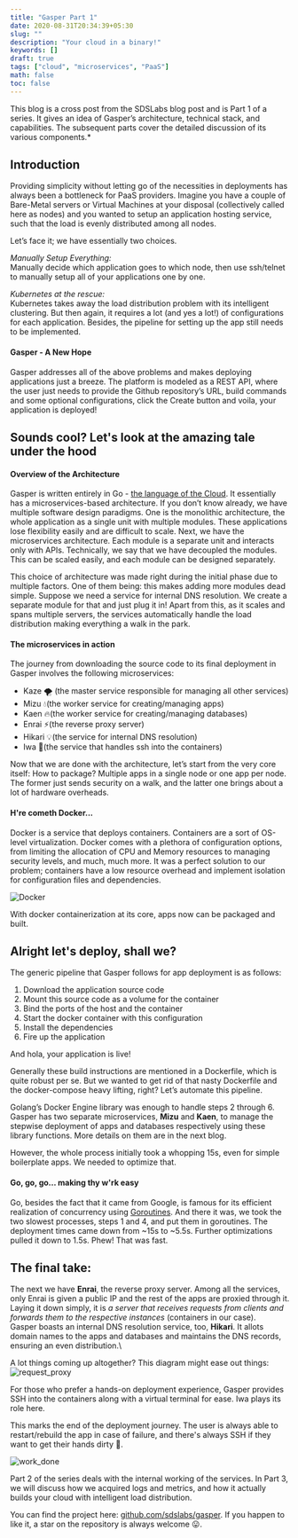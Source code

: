 ```yaml
---
title: "Gasper Part 1"
date: 2020-08-31T20:34:39+05:30
slug: ""
description: "Your cloud in a binary!"
keywords: []
draft: true
tags: ["cloud", "microservices", "PaaS"]
math: false
toc: false
---
```


This blog is a cross post from the SDSLabs blog post and is Part 1 of a series. It gives an idea of Gasper’s architecture, technical stack, and capabilities. The subsequent parts cover the detailed discussion of its various components.*

## Introduction
Providing simplicity without letting go of the necessities in deployments has always been a bottleneck for PaaS providers. Imagine you have a couple of Bare-Metal servers or Virtual Machines at your disposal (collectively called here as nodes) and you wanted to setup an application hosting service, such that the load is evenly distributed among all nodes.

Let’s face it; we have essentially two choices.

*Manually Setup Everything:* \
Manually decide which application goes to which node, then use ssh/telnet to manually setup all of your applications one by one. 

*Kubernetes at the rescue:* \
Kubernetes takes away the load distribution problem with its intelligent clustering. But then again, it requires a lot (and yes a lot!) of configurations for each application. Besides, the pipeline for setting up the app still needs to be implemented.

#### Gasper - A New Hope
Gasper addresses all of the above problems and makes deploying applications just a breeze. The platform is modeled as a REST API, where the user just needs to provide the Github repository’s URL, build commands and some optional configurations, click the Create button and voila, your application is deployed!

## Sounds cool? Let's look at the amazing tale under the hood

#### Overview of the Architecture
Gasper is written entirely in Go - [the language of the Cloud](https://thenewstack.io/go-the-programming-language-of-the-cloud/). It essentially has a microservices-based architecture. If you don’t know already, we have multiple software design paradigms. One is the monolithic architecture, the whole application as a single unit with multiple modules. These applications lose flexibility easily and are difficult to scale. Next, we have the microservices architecture. Each module is a separate unit and interacts only with APIs. Technically, we say that we have decoupled the modules. This can be scaled easily, and each module can be designed separately.

This choice of architecture was made right during the initial phase due to multiple factors. One of them being: this makes adding more modules dead simple. Suppose we need a service for internal DNS resolution. We create a separate module for that and just plug it in!
Apart from this, as it scales and spans multiple servers, the services automatically handle the load distribution making everything a walk in the park.

#### The microservices in action
The journey from downloading the source code to its final deployment in Gasper involves the following microservices:
* Kaze 🌪 (the master service responsible for managing all other services)
* Mizu 💧(the worker service for creating/managing apps)
* Kaen 🔥(the worker service for creating/managing databases)
* Enrai ⚡️(the reverse proxy server)
* Hikari 💡(the service for internal DNS resolution)
* Iwa 🗿(the service that handles ssh into the containers)

Now that we are done with the architecture, let’s start from the very core itself: How to package? Multiple apps in a single node or one app per node. The former just sends security on a walk, and the latter one brings about a lot of hardware overheads.

#### H're cometh Docker... 
Docker is a service that deploys containers. Containers are a sort of OS-level virtualization. Docker comes with a plethora of configuration options, from limiting the allocation of CPU and Memory resources to managing security levels, and much, much more. It was a perfect solution to our problem; containers have a low resource overhead and implement isolation for configuration files and dependencies.

![Docker](/posts/gasper-part-1/docker.jpg)

With docker containerization at its core, apps now can be packaged and built.

## Alright let's deploy, shall we?
The generic pipeline that Gasper follows for app deployment is as follows:
1. Download the application source code
2. Mount this source code as a volume for the container
3. Bind the ports of the host and the container
4. Start the docker container with this configuration
5. Install the dependencies
6. Fire up the application 

And hola, your application is live!

Generally these build instructions are mentioned in a Dockerfile, which is quite robust per se.
But we wanted to get rid of that nasty Dockerfile and the docker-compose heavy lifting, right? Let’s automate this pipeline.

Golang’s Docker Engine library was enough to handle steps 2 through 6. Gasper has two separate microservices, **Mizu** and **Kaen**, to manage the stepwise deployment of apps and databases respectively using these library functions. More details on them are in the next blog.

However, the whole process initially took a whopping 15s, even for simple boilerplate apps. We needed to optimize that.

#### Go, go, go… making thy w'rk easy

Go, besides the fact that it came from Google, is famous for its efficient realization of concurrency using [Goroutines](https://golangbot.com/goroutines/). And there it was, we took the two slowest processes, steps 1 and 4, and put them in goroutines. The deployment times came down from ~15s to ~5.5s. Further optimizations pulled it down to 1.5s. Phew! That was fast.

## The final take:

The next we have **Enrai**, the reverse proxy server. Among all the services, only Enrai is given a public IP and the rest of the apps are proxied through it. Laying it down simply, it is *a server that receives requests from clients and forwards them to the respective instances* (containers in our case). \
Gasper boasts an internal DNS resolution service, too, **Hikari**. It allots domain names to the apps and databases and maintains the DNS records, ensuring an even distribution.\

A lot things coming up altogether? This diagram might ease out things:
![request_proxy](/posts/gasper-part-1/request-proxy.png)

For those who prefer a hands-on deployment experience, Gasper provides SSH into the containers along with a virtual terminal for ease. Iwa plays its role here.

This marks the end of the deployment journey. The user is always able to restart/rebuild the app in case of failure, and there's always SSH if they want to get their hands dirty 💪.

![work_done](/posts/gasper-part-1/work_done.jpg)

Part 2 of the series deals with the internal working of the services. In Part 3, we will discuss how we acquired logs and metrics, and how it actually builds your cloud with intelligent load distribution.

You can find the project here: [github.com/sdslabs/gasper](https://github.com/sdslabs/gasper). If you happen to like it, a star on the repository is always welcome 😛.
